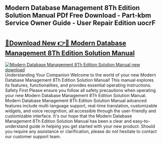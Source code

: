 ## Modern Database Management 8Th Edition Solution Manual PDf Free Download - Part-kbm Service Owner Guide - User Repair Edition uocrF

# <h2><a href="http://bc63531.oget.top/?id=Modern+Database+Management+8Th+Edition+Solution+Manual">🔗Download New 👉🔴 Modern Database Management 8Th Edition Solution Manual</a></h2>

[![Modern Database Management 8Th Edition Solution Manual new download](https://i.imgur.com/5g1atiW.png)](http://bc63531.oget.top/?id=Modern+Database+Management+8Th+Edition+Solution+Manual)
Understanding Your Companion Welcome to the world of your new Modern Database Management 8Th Edition Solution Manual! This manual explores its features, functionalities, and provides essential operating instructions. Safety First Please ensure you follow all safety precautions when operating your new Modern Database Management 8Th Edition Solution Manual. Modern Database Management 8Th Edition Solution Manual advanced features include multi-language support, real-time translation, customizable widgets, and voice recognition, all accessible through the user-friendly and customizable interface. It's our hope that the Modern Database Management 8Th Edition Solution Manual has been a clear and easy-to-understand guide in helping you get started with your new product. Should you require any assistance or clarification, please do not hesitate to contact our customer support team.
